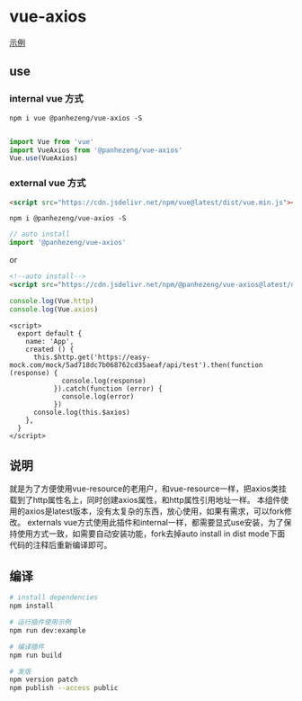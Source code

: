 # vue-axios

[示例](https://panhezeng.github.io/vue-axios/)

## use

### internal vue 方式
`npm i vue @panhezeng/vue-axios -S`

```javascript

import Vue from 'vue'
import VueAxios from '@panhezeng/vue-axios'
Vue.use(VueAxios)
```

### external vue 方式

```html
<script src="https://cdn.jsdelivr.net/npm/vue@latest/dist/vue.min.js"></script>
```

`npm i @panhezeng/vue-axios -S`

```javascript
// auto install
import '@panhezeng/vue-axios'
```
or 
```html
<!--auto install-->
<script src="https://cdn.jsdelivr.net/npm/@panhezeng/vue-axios@latest/dist/vue-axios.min.js"></script>
```

```javascript
console.log(Vue.http)
console.log(Vue.axios)
```

```vue
<script>
  export default {
    name: 'App',
    created () {
      this.$http.get('https://easy-mock.com/mock/5ad718dc7b068762cd35aeaf/api/test').then(function (response) {
             console.log(response)
           }).catch(function (error) {
             console.log(error)
           })
      console.log(this.$axios)     
    },
  }
</script>
```



## 说明

   就是为了方便使用vue-resource的老用户，和vue-resource一样，把axios类挂载到了http属性名上，同时创建axios属性，和http属性引用地址一样。
   本组件使用的axios是latest版本，没有太复杂的东西，放心使用，如果有需求，可以fork修改。
   externals vue方式使用此插件和internal一样，都需要显式use安装，为了保持使用方式一致，如需要自动安装功能，fork去掉auto install in dist mode下面代码的注释后重新编译即可。

## 编译

``` bash
# install dependencies
npm install

# 运行插件使用示例
npm run dev:example

# 编译插件
npm run build

# 发版
npm version patch
npm publish --access public
```

